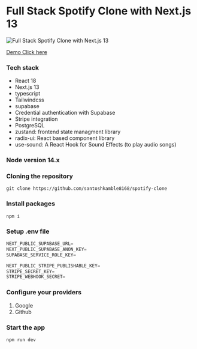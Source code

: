 # Full Stack Spotify Clone with Next.js 13 

![Full Stack Spotify Clone with Next.js 13](https://res.cloudinary.com/dy1dl6rb9/image/upload/v1693719553/spotifyClone_x7i7w4.png)

[Demo Click here](https://digital-music-service.vercel.app/)

### Tech stack
- React 18
- Next.js 13 
- typescript
- Tailwindcss
- supabase
- Credential authentication with Supabase
- Stripe integration
- PostgreSQL
- zustand: frontend state managment library
- radix-ui: React based component library
- use-sound: A React Hook for Sound Effects (to play audio songs)

### Node version 14.x


### Cloning the repository

```shell
git clone https://github.com/santoshkamble8168/spotify-clone
```

### Install packages

```shell
npm i
```

### Setup .env file


```js
NEXT_PUBLIC_SUPABASE_URL=
NEXT_PUBLIC_SUPABASE_ANON_KEY=
SUPABASE_SERVICE_ROLE_KEY=

NEXT_PUBLIC_STRIPE_PUBLISHABLE_KEY=
STRIPE_SECRET_KEY=
STRIPE_WEBHOOK_SECRET=
```

### Configure your providers 
1. Google
2. Github

### Start the app

```shell
npm run dev
```